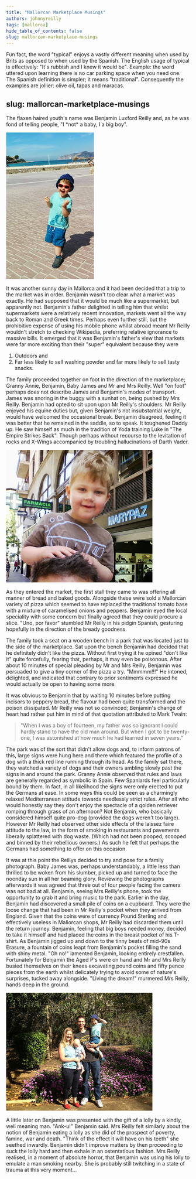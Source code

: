 ```yaml
---
title: "Mallorcan Marketplace Musings"
authors: johnnyreilly
tags: [mallorca]
hide_table_of_contents: false
slug: mallorcan-marketplace-musings
---
```

Fun fact, the word "typical" enjoys a vastly different meaning when used by Brits as opposed to when used by the Spanish. The English usage of typical is effectively: "It's rubbish and I knew it would be". Example: the word uttered upon learning there is no car parking space when you need one. The Spanish definition is simpler; it means "traditional". Consequently the examples are jollier: olive oil, tapas and maracas.

slug: mallorcan-marketplace-musings
---

The flaxen haired youth's name was Benjamin Luxford Reilly and, as he was fond of telling people, "I \*not\* a baby, I a big boy".

![](Benjamin.jpg)

It was another sunny day in Mallorca and it had been decided that a trip to the market was in order. Benjamin wasn't too clear what a market was exactly. He had supposed that it would be much like a supermarket, but apparently not. Benjamin's father delighted in telling him that whilst supermarkets were a relatively recent innovation, markets went all the way back to Roman and Greek times. Perhaps even further still, but the prohibitive expense of using his mobile phone whilst abroad meant Mr Reilly wouldn't stretch to checking Wikipedia, preferring relative ignorance to massive bills. It emerged that it was Benjamin's father's view that markets were far more exciting than their "super" equivalent because they were

1. Outdoors and
2. Far less likely to sell washing powder and far more likely to sell tasty snacks.

<!-- -->



The family proceeded together on foot in the direction of the marketplace; Granny Annie, Benjamin, Baby James and Mr and Mrs Reilly. Well "on foot" perhaps does not describe James and Benjamin's modes of transport. James was snoring in the buggy with a sunhat on, being pushed by Mrs Reilly. Benjamin had opted to sit upon upon Mr Reilly's shoulders. Mr Reilly enjoyed his equine duties but, given Benjamin's not insubstantial weight, would have welcomed the occasional break. Benjamin disagreed, feeling it was better that he remained in the saddle, so to speak. It toughened Daddy up. He saw himself as much in the tradition of Yoda training Luke in "The Empire Strikes Back". Though perhaps without recourse to the levitation of rocks and X-Wings accompanied by troubling hallucinations of Darth Vader.

![](BenjaminAstrideHisNobleSteed.jpg)

As they entered the market, the first stall they came to was offering all manner of bread and baked goods. Alongside these were sold a Mallorcan variety of pizza which seemed to have replaced the traditional tomato base with a mixture of caramelised onions and peppers. Benjamin eyed the local speciality with some concern but finally agreed that they could procure a slice. "Uno, por favor" stumbled Mr Reilly in his pidgin Spanish, gesturing hopefully in the direction of the bready goodness.

The family took a seat on a wooden bench in a park that was located just to the side of the marketplace. Sat upon the bench Benjamin had decided that he definitely didn't like the pizza. Without first trying it he opined "don't like it" quite forcefully, fearing that, perhaps, it may even be poisonous. After about 10 minutes of special pleading by Mr and Mrs Reilly, Benjamin was persuaded to give a tiny corner of the pizza a try. "Mmmmm!!!" He intoned, delighted, and indicated that contrary to prior sentiments expressed he would actually be open to having some more.

It was obvious to Benjamin that by waiting 10 minutes before putting incisors to peppery bread, the flavour had been quite transformed and the poison dissipated. Mr Reilly was not so convinced; Benjamin's change of heart had rather put him in mind of that quotation attributed to Mark Twain:

> "When I was a boy of fourteen, my father was so ignorant I could hardly stand to have the old man around. But when I got to be twenty-one, I was astonished at how much he had learned in seven years."

The park was of the sort that didn't allow dogs and, to inform patrons of this, large signs were hung here and there which featured the profile of a dog with a thick red line running through its head. As the family sat there, they watched a variety of dogs and their owners ambling slowly past the signs in and around the park. Granny Annie observed that rules and laws are generally regarded as symbolic in Spain. Few Spaniards feel particularly bound by them. In fact, in all likelihood the signs were only erected to put the Germans at ease. In some ways this could be seen as a charmingly relaxed Mediterranean attitude towards needlessly strict rules. After all who would honestly say they don't enjoy the spectacle of a golden retriever romping through grass of an afternoon? Not Benjamin, who basically considered himself quite pro-dog (provided the dogs weren't too large). However Mr Reilly had observed other side effects of the laissez faire attitude to the law, in the form of smoking in restaurants and pavements liberally splattered with dog waste. (Which had not been pooped, scooped and binned by their rebellious owners.) As such he felt that perhaps the Germans had something to offer on this occasion.

It was at this point the Reillys decided to try and pose for a family photograph. Baby James was, perhaps understandably, a little less than thrilled to be woken from his slumber, picked up and turned to face the noonday sun in all her beaming glory. Reviewing the photographs afterwards it was agreed that three out of four people facing the camera was not bad at all. Benjamin, seeing Mrs Reilly's phone, took the opportunity to grab it and bring music to the park. Earlier in the day, Benjamin had discovered a small pile of coins on a cupboard. They were the loose change that had been in Mr Reilly's pocket when they arrived from England. Given that the coins were of currency Pound Sterling and effectively useless in Mallorcan shops, Mr Reilly had discarded them until the return journey. Benjamin, feeling that big boys needed money, decided to take it himself and had placed the coins in the breast pocket of his T-shirt. As Benjamin jigged up and down to the tinny beats of mid-90s Erasure, a fountain of coins leapt from Benjamin's pocket filling the sand with shiny metal. "Oh no!" lamented Benjamin, looking entirely crestfallen. Fortunately for Benjamin the Aged P's were on hand and Mr and Mrs Reilly busied themselves on their knees excavating pound coins and fifty pence pieces from the earth whilst delicately trying to avoid some of nature's surprises, tucked away alongside. "Living the dream!" murmered Mrs Reilly, hands deep in the ground.

![](FamilyPhoto.jpg)

A little later on Benjamin was presented with the gift of a lolly by a kindly, well meaning man. "Ank-u!" Benjamin said. Mrs Reilly felt similarly about the notion of Benjamin eating a lolly as she did of the prospect of poverty, famine, war and death. "Think of the effect it will have on his teeth" she seethed inwardly. Benjamin didn't improve matters by then proceeding to suck the lolly hard and then exhale in an ostentatious fashion. Mrs Reilly realised, in a moment of absolute horror, that Benjamin was using his lolly to emulate a man smoking nearby. She is probably still twitching in a state of trauma at this very moment...


